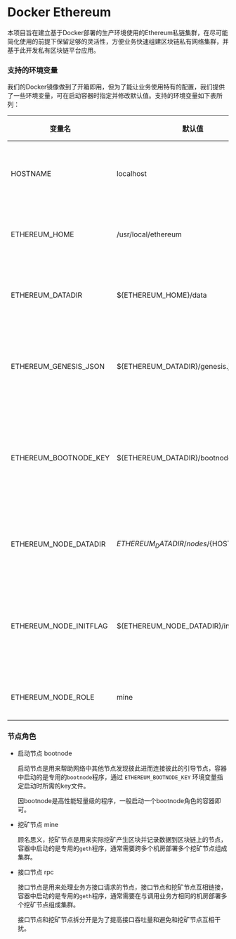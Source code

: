# Docker Ethereum

本项目旨在建立基于Docker部署的生产环境使用的Ethereum私链集群，在尽可能简化使用的前提下保留足够的灵活性，方便业务快速组建区块链私有网络集群，并基于此开发私有区块链平台应用。


### 支持的环境变量

我们的Docker镜像做到了开箱即用，但为了能让业务使用特有的配置，我们提供了一些环境变量，可在启动容器时指定并修改默认值。支持的环境变量如下表所列：

| 变量名 | 默认值 | 说明 |
|----------|------|------|
| HOSTNAME | localhost | 容器的主机名 |
| ETHEREUM_HOME | /usr/local/ethereum | 集群根目录 |
| ETHEREUM_DATADIR | ${ETHEREUM_HOME}/data | 集群数据目录 |
| ETHEREUM_GENESIS_JSON | ${ETHEREUM_DATADIR}/genesis.json | 初始化文件路径 |
| ETHEREUM_BOOTNODE_KEY | ${ETHEREUM_DATADIR}/bootnode.key | 启动节点的key文件路径 |
| ETHEREUM_NODE_DATADIR | ${ETHEREUM_DATADIR}/nodes/${HOSTNAME} | 节点数据目录 |
| ETHEREUM_NODE_INITFLAG | ${ETHEREUM_NODE_DATADIR}/init.SUCCESS | 节点初始化标志文件 |
| ETHEREUM_NODE_ROLE | mine | 节点角色 |


### 节点角色

* 启动节点 bootnode

    启动节点是用来帮助网络中其他节点发现彼此进而连接彼此的引导节点，容器中启动的是专用的`bootnode`程序，通过 `ETHEREUM_BOOTNODE_KEY` 环境变量指定启动时所需的key文件。

    因bootnode是高性能轻量级的程序，一般启动一个bootnode角色的容器即可。

* 挖矿节点 mine

    顾名思义，挖矿节点是用来实际挖矿产生区块并记录数据到区块链上的节点，容器中启动的是专用的`geth`程序，通常需要跨多个机房部署多个挖矿节点组成集群。

* 接口节点 rpc

    接口节点是用来处理业务方接口请求的节点，接口节点和挖矿节点互相链接，容器中启动的是专用的`geth`程序，通常需要在与调用业务方相同的机房部署多个挖矿节点组成集群。

    接口节点和挖矿节点拆分开是为了提高接口吞吐量和避免和挖矿节点互相干扰。



